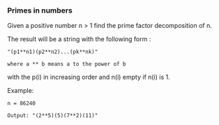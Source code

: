 ### Primes in numbers

Given a positive number n > 1 find the prime factor decomposition of n. 

The result will be a string with the following form :

	"(p1**n1)(p2**n2)...(pk**nk)"

	where a ** b means a to the power of b

with the p(i) in increasing order and n(i) empty if n(i) is 1.

Example: 
```
n = 86240 

Output: "(2**5)(5)(7**2)(11)"
```

